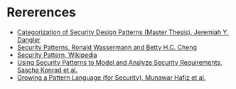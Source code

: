 
[thesis-Dangler]: https://dc.etsu.edu/cgi/viewcontent.cgi?article=2303&context=etd
[paper-Wassermann]: https://www.cse.msu.edu/~cse870/Materials/security-patterns.pdf
[wiki-security-pattern]: https://en.wikipedia.org/wiki/Security_pattern
[paper-Konrad]: https://www.cse.msu.edu/~cse870/Materials/rhas-03-CRC.pdf
[paper-Hafiz]: http://www.munawarhafiz.com/research/patterns/HAJ12-Splash_Onward.pdf

# Rererences
- [Categorization of Security Design Patterns (Master Thesis), Jeremiah Y. Dangler][thesis-Dangler]
- [Security Patterns, Ronald Wassermann and Betty H.C. Cheng][paper-Wassermann]
- [Security Pattern, Wikipedia][wiki-security-pattern]
- [Using Security Patterns to Model and Analyze Security Requirements, Sascha Konrad et al.][paper-Konrad]
- [Growing a Pattern Language (for Security), Munawar Hafiz et al.][paper-Hafiz]